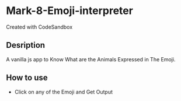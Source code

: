 # Mark-8-Emoji-interpreter
Created with CodeSandbox

## Desription
A vanilla js app to Know What are the Animals Expressed in The Emoji.

## How to use
- Click on any of the Emoji and Get Output 

